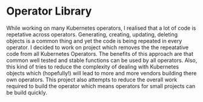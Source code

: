 # Operator Library

While working on many Kubernetes operators, I realised that a lot of
code is repetative across operators. Generating, creating, updating,
deleting objects is a common thing and yet the code is being repeated
in every operator. I decided to work on project which removes the the
repeatative code from all Kubernetes Operators. The benefits of this
approach are that common well tested and stable functions can be used
by all operators. Also, this kind of tries to reduce the complexity of
dealing with Kubernetes objects which (hopefully!) will lead to more
and more vendors building there own operators. This project also
attempts to reduce the overall work required to build the operator
which means operators for small projects can be build quickly.
